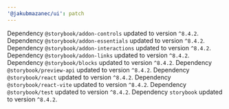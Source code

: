 ```yaml
---
'@jakubmazanec/ui': patch
---
```

Dependency `@storybook/addon-controls` updated to version `^8.4.2`. Dependency `@storybook/addon-essentials` updated to version `^8.4.2`.
Dependency `@storybook/addon-interactions` updated to version `^8.4.2`.
Dependency `@storybook/addon-links` updated to version `^8.4.2`.
Dependency `@storybook/blocks` updated to version `^8.4.2`.
Dependency `@storybook/preview-api` updated to version `^8.4.2`.
Dependency `@storybook/react` updated to version `^8.4.2`.
Dependency `@storybook/react-vite` updated to version `^8.4.2`.
Dependency `@storybook/test` updated to version `^8.4.2`.
Dependency `storybook` updated to version `^8.4.2`.
